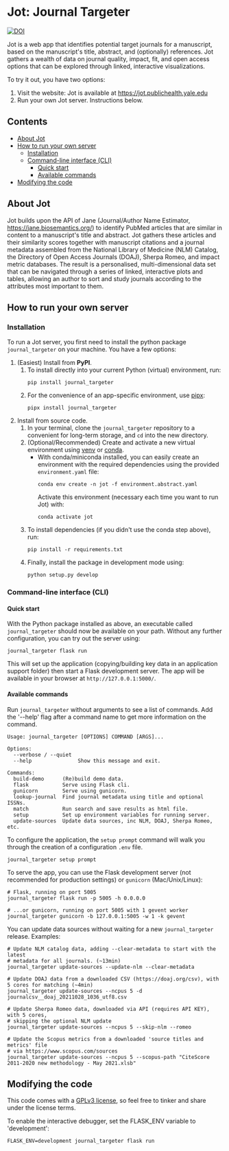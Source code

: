 # Jot: Journal Targeter

[![DOI](https://zenodo.org/badge/DOI/10.5281/zenodo.6390622.svg)](https://doi.org/10.5281/zenodo.6390622)

Jot is a web app that identifies potential target journals for a manuscript,
based on the manuscript's title, abstract, and (optionally) references. Jot
gathers a wealth of data on journal quality, impact, fit, and open access
options that can be explored through linked, interactive visualizations.

To try it out, you have two options:
1. Visit the website: Jot is available at https://jot.publichealth.yale.edu
2. Run your own Jot server. Instructions below.


## Contents
<!-- MarkdownTOC autolink="true" -->

- [About Jot](#about-jot)
- [How to run your own server](#how-to-run-your-own-server)
   - [Installation](#installation)
   - [Command-line interface \(CLI\)](#command-line-interface-cli)
      - [Quick start](#quick-start)
      - [Available commands](#available-commands)
- [Modifying the code](#modifying-the-code)

<!-- /MarkdownTOC -->

## About Jot

Jot builds upon the API of Jane (Journal/Author Name Estimator,
https://jane.biosemantics.org/) to identify PubMed articles that are similar
in content to a manuscript's title and abstract. Jot gathers these articles
and their similarity scores together with manuscript citations and a journal
metadata assembled from the National Library of Medicine (NLM) Catalog, the
Directory of Open Access Journals (DOAJ), Sherpa Romeo, and impact metric
databases. The result is a personalised, multi-dimensional data set that can
be navigated through a series of linked, interactive plots and tables,
allowing an author to sort and study journals according to the attributes most
important to them.


## How to run your own server

### Installation

To run a Jot server, you first need to install the python package `journal_targeter`
on your machine. You have a few options:

1. (Easiest) Install from **PyPI**.
   1. To install directly into your current Python (virtual) environment, run:
       ```shell
       pip install journal_targeter
       ```
   2. For the convenience of an app-specific environment, use 
    [pipx](https://github.com/pypa/pipx):
       ```shell
       pipx install journal_targeter
       ```
2. Install from source code.
   1. In your terminal, clone the `journal_targeter` repository to a convenient 
      for long-term storage, and `cd` into the new directory.
   2. (Optional/Recommended) Create and activate a new virtual environment using 
       [venv](https://docs.python.org/3/library/venv.html) or 
       [conda](https://conda.io/projects/conda/en/latest/user-guide/tasks/manage-environments.html).
       - With conda/miniconda installed, you can easily create an environment 
         with the required dependencies using the provided `environment.yaml` file:
         ```shell
         conda env create -n jot -f environment.abstract.yaml
         ```
         Activate this environment (necessary each time you want to run Jot) with:
         ```shell
         conda activate jot
         ```
   3. To install dependencies (if you didn't use the conda step above), run:
      ```shell
      pip install -r requirements.txt
      ```
   4. Finally, install the package in development mode using:
      ```shell
      python setup.py develop
      ```
   
### Command-line interface (CLI)

#### Quick start

With the Python package installed as above, an executable called `journal_targeter`
should now be available on your path. Without any further configuration, you can 
try out the server using:
```shell
journal_targeter flask run
```
This will set up the application (copying/building key data in an application 
support folder) then start a Flask development server. The app will be available 
in your browser at `http://127.0.0.1:5000/`.

#### Available commands

Run `journal_targeter` without arguments to see a list of commands. Add the 
'--help' flag after a command name to get more information on the command.

```
Usage: journal_targeter [OPTIONS] COMMAND [ARGS]...

Options:
  --verbose / --quiet
  --help               Show this message and exit.

Commands:
  build-demo      (Re)build demo data.
  flask           Serve using Flask cli.
  gunicorn        Serve using gunicorn.
  lookup-journal  Find journal metadata using title and optional ISSNs.
  match           Run search and save results as html file.
  setup           Set up environment variables for running server.
  update-sources  Update data sources, inc NLM, DOAJ, Sherpa Romeo, etc.
```

To configure the application, the `setup prompt` command will walk you through the 
creation of a configuration `.env` file.
```shell
journal_targeter setup prompt
```

To serve the app, you can use the Flask development server 
(not recommended for production settings) or `gunicorn` (Mac/Unix/Linux):
```shell
# Flask, running on port 5005
journal_targeter flask run -p 5005 -h 0.0.0.0

# ...or gunicorn, running on port 5005 with 1 gevent worker
journal_targeter gunicorn -b 127.0.0.1:5005 -w 1 -k gevent
```

You can update data sources without waiting for a new `journal_targeter` release.
Examples:
```shell
# Update NLM catalog data, adding --clear-metadata to start with the latest 
# metadata for all journals. (~13min) 
journal_targeter update-sources --update-nlm --clear-metadata

# Update DOAJ data from a downloaded CSV (https://doaj.org/csv), with 5 cores for matching (~4min)
journal_targeter update-sources --ncpus 5 -d journalcsv__doaj_20211028_1036_utf8.csv

# Update Sherpa Romeo data, downloaded via API (requires API KEY), with 5 cores, 
# skipping the optional NLM update
journal_targeter update-sources --ncpus 5 --skip-nlm --romeo

# Update the Scopus metrics from a downloaded 'source titles and metrics' file
# via https://www.scopus.com/sources 
journal_targeter update-sources --ncpus 5 --scopus-path "CiteScore 2011-2020 new methodology - May 2021.xlsb"
```

## Modifying the code

This code comes with a [GPLv3 license](https://www.gnu.org/licenses/gpl-3.0.en.html), so feel free to tinker and share under 
the license terms.

To enable the interactive debugger, set the FLASK_ENV variable to 'development':
```shell
FLASK_ENV=development journal_targeter flask run
```
